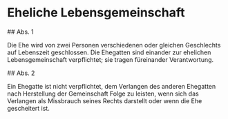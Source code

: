 # Eheliche Lebensgemeinschaft



\#\# Abs. 1

 Die Ehe wird von zwei Personen verschiedenen oder gleichen Geschlechts auf Lebenszeit geschlossen. Die Ehegatten sind einander zur ehelichen Lebensgemeinschaft verpflichtet; sie tragen füreinander Verantwortung.

\#\# Abs. 2

 Ein Ehegatte ist nicht verpflichtet, dem Verlangen des anderen Ehegatten nach Herstellung der Gemeinschaft Folge zu leisten, wenn sich das Verlangen als Missbrauch seines Rechts darstellt oder wenn die Ehe gescheitert ist. 

